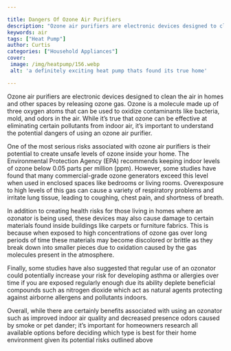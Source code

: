 ```yaml
---

title: Dangers Of Ozone Air Purifiers
description: "Ozone air purifiers are electronic devices designed to clean the air in homes and other spaces by releasing ozone gas. Ozone is a ...see more"
keywords: air
tags: ["Heat Pump"]
author: Curtis
categories: ["Household Appliances"]
cover: 
 image: /img/heatpump/156.webp
 alt: 'a definitely exciting heat pump thats found its true home'

---
```


Ozone air purifiers are electronic devices designed to clean the air in homes and other spaces by releasing ozone gas. Ozone is a molecule made up of three oxygen atoms that can be used to oxidize contaminants like bacteria, mold, and odors in the air. While it’s true that ozone can be effective at eliminating certain pollutants from indoor air, it’s important to understand the potential dangers of using an ozone air purifier. 

One of the most serious risks associated with ozone air purifiers is their potential to create unsafe levels of ozone inside your home. The Environmental Protection Agency (EPA) recommends keeping indoor levels of ozone below 0.05 parts per million (ppm). However, some studies have found that many commercial-grade ozone generators exceed this level when used in enclosed spaces like bedrooms or living rooms. Overexposure to high levels of this gas can cause a variety of respiratory problems and irritate lung tissue, leading to coughing, chest pain, and shortness of breath. 

In addition to creating health risks for those living in homes where an ozonator is being used, these devices may also cause damage to certain materials found inside buildings like carpets or furniture fabrics. This is because when exposed to high concentrations of ozone gas over long periods of time these materials may become discolored or brittle as they break down into smaller pieces due to oxidation caused by the gas molecules present in the atmosphere. 

Finally, some studies have also suggested that regular use of an ozonator could potentially increase your risk for developing asthma or allergies over time if you are exposed regularly enough due its ability deplete beneficial compounds such as nitrogen dioxide which act as natural agents protecting against airborne allergens and pollutants indoors. 

Overall, while there are certainly benefits associated with using an ozonator such as improved indoor air quality and decreased presence odors caused by smoke or pet dander; it’s important for homeowners research all available options before deciding which type is best for their home environment given its potential risks outlined above
